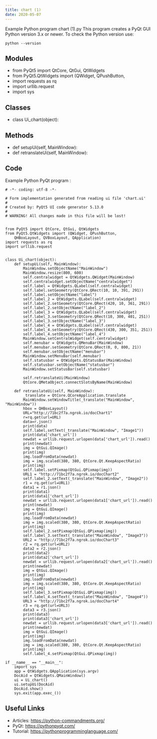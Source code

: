 ```yaml
---
title: chart (1)
date: 2020-05-07
---
```

Example Python program chart (1).py
This program creates a PyQt GUI
Python version 3.x or newer.
To check the Python version use:

    python --version

## Modules

* from PyQt5 import QtCore, QtGui, QtWidgets
* from PyQt5.QtWidgets import (QWidget, QPushButton,
* import requests as rq
* import urllib.request
* import sys

## Classes

* class Ui_chart(object):

## Methods

* def setupUi(self, MainWindow):
* def retranslateUi(self, MainWindow):

## Code

Example Python PyQt program :

    # -*- coding: utf-8 -*-
    
    # Form implementation generated from reading ui file 'chart.ui'
    #
    # Created by: PyQt5 UI code generator 5.13.0
    #
    # WARNING! All changes made in this file will be lost!
    
    
    from PyQt5 import QtCore, QtGui, QtWidgets
    from PyQt5.QtWidgets import (QWidget, QPushButton,
        QHBoxLayout, QVBoxLayout, QApplication)
    import requests as rq
    import urllib.request
    
    
    class Ui_chart(object):
        def setupUi(self, MainWindow):
            MainWindow.setObjectName("MainWindow")
            MainWindow.resize(800, 600)
            self.centralwidget = QtWidgets.QWidget(MainWindow)
            self.centralwidget.setObjectName("centralwidget")
            self.label = QtWidgets.QLabel(self.centralwidget)
            self.label.setGeometry(QtCore.QRect(10, 10, 391, 291))
            self.label.setObjectName("label")
            self.label_2 = QtWidgets.QLabel(self.centralwidget)
            self.label_2.setGeometry(QtCore.QRect(420, 10, 361, 291))
            self.label_2.setObjectName("label_2")
            self.label_3 = QtWidgets.QLabel(self.centralwidget)
            self.label_3.setGeometry(QtCore.QRect(10, 300, 401, 251))
            self.label_3.setObjectName("label_3")
            self.label_4 = QtWidgets.QLabel(self.centralwidget)
            self.label_4.setGeometry(QtCore.QRect(430, 300, 351, 251))
            self.label_4.setObjectName("label_4")
            MainWindow.setCentralWidget(self.centralwidget)
            self.menubar = QtWidgets.QMenuBar(MainWindow)
            self.menubar.setGeometry(QtCore.QRect(0, 0, 800, 21))
            self.menubar.setObjectName("menubar")
            MainWindow.setMenuBar(self.menubar)
            self.statusbar = QtWidgets.QStatusBar(MainWindow)
            self.statusbar.setObjectName("statusbar")
            MainWindow.setStatusBar(self.statusbar)
    
            self.retranslateUi(MainWindow)
            QtCore.QMetaObject.connectSlotsByName(MainWindow)
    
        def retranslateUi(self, MainWindow):
            _translate = QtCore.QCoreApplication.translate
            MainWindow.setWindowTitle(_translate("MainWindow", "MainWindow"))
            hbox = QHBoxLayout()
            URL="http://71bc2f7a.ngrok.io/docChart1"
            r=rq.get(url=URL)
            data=r.json()
            print(data)
            self.label.setText(_translate("MainWindow", "Image1"))
            print(data['chart_url'])
            newdat = urllib.request.urlopen(data['chart_url']).read()
            print(newdat)
            img = QtGui.QImage()
            print(img)
            img.loadFromData(newdat)
            img = img.scaled(380, 380, QtCore.Qt.KeepAspectRatio)
            print(img)
            self.label.setPixmap(QtGui.QPixmap(img))
            URL1 = "http://71bc2f7a.ngrok.io/docChart2"
            self.label_2.setText(_translate("MainWindow", "Image2"))
            r1 = rq.get(url=URL1)
            data1 = r1.json()
            print(data1)
            print(data1['chart_url'])
            newdat = urllib.request.urlopen(data1['chart_url']).read()
            print(newdat)
            img = QtGui.QImage()
            print(img)
            img.loadFromData(newdat)
            img = img.scaled(380, 380, QtCore.Qt.KeepAspectRatio)
            print(img)
            self.label_2.setPixmap(QtGui.QPixmap(img))
            self.label_3.setText(_translate("MainWindow", "Image3"))
            URL2 = "http://71bc2f7a.ngrok.io/docChart3"
            r2 = rq.get(url=URL2)
            data2 = r2.json()
            print(data2)
            print(data2['chart_url'])
            newdat = urllib.request.urlopen(data2['chart_url']).read()
            print(newdat)
            img = QtGui.QImage()
            print(img)
            img.loadFromData(newdat)
            img = img.scaled(380, 380, QtCore.Qt.KeepAspectRatio)
            print(img)
            self.label_3.setPixmap(QtGui.QPixmap(img))
            self.label_4.setText(_translate("MainWindow", "Image4"))
            URL3 = "http://71bc2f7a.ngrok.io/docChart4"
            r3 = rq.get(url=URL3)
            data3 = r3.json()
            print(data3)
            print(data3['chart_url'])
            newdat = urllib.request.urlopen(data3['chart_url']).read()
            print(newdat)
            img = QtGui.QImage()
            print(img)
            img.loadFromData(newdat)
            img = img.scaled(380, 380, QtCore.Qt.KeepAspectRatio)
            print(img)
            self.label_4.setPixmap(QtGui.QPixmap(img))
    
    if __name__ == "__main__":
        import sys
        app = QtWidgets.QApplication(sys.argv)
        DocAid = QtWidgets.QMainWindow()
        ui = Ui_chart()
        ui.setupUi(DocAid)
        DocAid.show()
        sys.exit(app.exec_())
    
    

## Useful Links

- Articles: https://python-commandments.org/
- PyQt: https://pythonpyqt.com/
- Tutorial: https://pythonprogramminglanguage.com/
